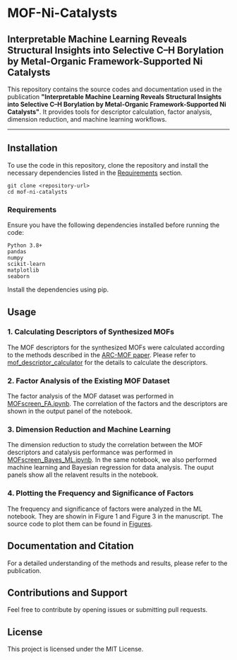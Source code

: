 # MOF-Ni-Catalysts

## Interpretable Machine Learning Reveals Structural Insights into Selective C–H Borylation by Metal-Organic Framework-Supported Ni Catalysts
This repository contains the source codes and documentation used in the publication **"Interpretable Machine Learning Reveals Structural Insights into Selective C–H Borylation by Metal-Organic Framework-Supported Ni Catalysts"**. It provides tools for descriptor calculation, factor analysis, dimension reduction, and machine learning workflows.

---

## Installation
To use the code in this repository, clone the repository and install the necessary dependencies listed in the [Requirements](#requirements) section.

```code
git clone <repository-url>
cd mof-ni-catalysts
```


### Requirements
Ensure you have the following dependencies installed before running the code:
```code
Python 3.8+
pandas
numpy
scikit-learn
matplotlib
seaborn
```
Install the dependencies using pip.

## Usage
### 1. Calculating Descriptors of Synthesized MOFs
The MOF descriptors for the synthesized MOFs were calculated according to the methods described in the [ARC-MOF paper](https://pubs.acs.org/doi/abs/10.1021/acs.chemmater.2c02485). Please refer to [mof_descriptor_calculator](https://github.com/Wang-Group/mof_descriptor_calculator) for the details to calculate the descriptors.

### 2. Factor Analysis of the Existing MOF Dataset
The factor analysis of the MOF dataset was performed in [MOFscreen_FA.ipynb](./Machine_learning/MOFscreen_FA.ipynb). The correlation of the factors and the descriptors are shown in the output panel of the notebook. 

### 3. Dimension Reduction and Machine Learning
The dimension reduction to study the correlation between the MOF descriptors and catalysis performance was performed in [MOFscreen_Bayes_ML.ipynb](./Machine_learning/MOFscreen_Bayes_ML.ipynb). In the same notebook, we also performed machine learning and Bayesian regression for data analysis. The ouput panels show all the relavent results in the notebook.

### 4. Plotting the Frequency and Significance of Factors
The frequency and significance of factors were analyzed in the ML notebook. They are showin in Figure 1 and Figure 3 in the manuscript. The source code to plot them can be found in [Figures](./Figures/).

## Documentation and Citation
For a detailed understanding of the methods and results, please refer to the publication.

## Contributions and Support
Feel free to contribute by opening issues or submitting pull requests.

## License
This project is licensed under the MIT License.